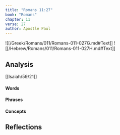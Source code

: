 ```yaml
---
title: "Romans 11:27"
book: "Romans"
chapter: 11
verse: 27
author: Apostle Paul
---
```

![[/Greek/Romans/011/Romans-011-027G.md#Text]]
![[/Hebrew/Romans/011/Romans-011-027H.md#Text]]

## Analysis

[[Isaiah/59/21]]

#### Words

#### Phrases

#### Concepts

## Reflections
